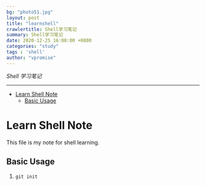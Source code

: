 ```yaml
---
bg: "photo51.jpg"
layout: post
title: "learnshell"
crawlertitle: Shell学习笔记
summary: Shell学习笔记
date: 2020-12-25 16:00:00 +0800
categories: "study"
tags : 'shell'
author: "vpromise"
---
```


*Shell 学习笔记*


---

- [Learn Shell Note](#learn-shell-note)
  - [Basic Usage](#basic-usage)

# Learn Shell Note

This file is my note for shell learning.

## Basic Usage

1. `git init`
